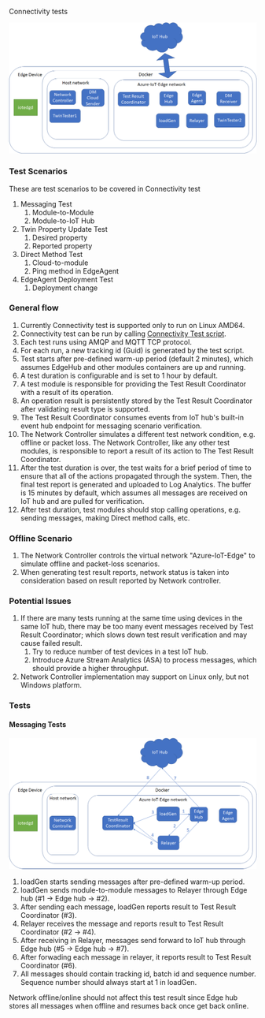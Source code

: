  Connectivity tests

![Connectivity Test Diagram](./images/ConnectivityTestDiagram.png)

### Test Scenarios
These are test scenarios to be covered in Connectivity test

1. Messaging Test
   1. Module-to-Module
   2. Module-to-IoT Hub
2. Twin Property Update Test
   1. Desired property
   2. Reported property
3. Direct Method Test
   1. Cloud-to-module
   2. Ping method in EdgeAgent
4. EdgeAgent Deployment Test
   1. Deployment change

### General flow
1. Currently Connectivity test is supported only to run on Linux AMD64.
2. Connectivity test can be run by calling [Connectivity Test script](https://github.com/Azure/iotedge/blob/master/test/connectivity/scripts/connectivityTest.sh).
3. Each test runs using AMQP and MQTT TCP protocol.
4. For each run, a new tracking id (Guid) is generated by the test script.
5. Test starts after pre-defined warm-up period (default 2 minutes), which assumes EdgeHub and other modules containers are up and running.
6. A test duration is configurable and is set to 1 hour by default.
7. A test module is responsible for providing the Test Result Coordinator with a result of its operation.
8. An operation result is persistently stored by the Test Result Coordinator after validating result type is supported.
9. The Test Result Coordinator consumes events from IoT hub's built-in event hub endpoint for messaging scenario verification.
10. The Network Controller simulates a different test network condition, e.g. offline or packet loss. The Network Controller, like any other test modules, is responsible to report a result of its action to The Test Result Coordinator.
11. After the test duration is over, the test waits for a brief period of time to ensure that all of the actions propagated through the system. Then, the final test report is generated and uploaded to Log Analytics. The buffer is 15 minutes by default, which assumes all messages are received on IoT hub and are pulled for verification.
12. After test duration, test modules should stop calling operations, e.g. sending messages, making Direct method calls, etc.

### Offline Scenario
1. The Network Controller controls the virtual network "Azure-IoT-Edge" to simulate offline and packet-loss scenarios.
2. When generating test result reports, network status is taken into consideration based on result reported by Network controller.

### Potential Issues
1. If there are many tests running at the same time using devices in the same IoT hub, there may be too many event messages received by Test Result Coordinator; which slows down test result verification and may cause failed result.
   1. Try to reduce number of test devices in a test IoT hub.
   2. Introduce Azure Stream Analytics (ASA) to process messages, which should provide a higher throughput.
2. Network Controller implementation may support on Linux only, but not Windows platform.

### Tests

#### Messaging Tests

![Connectivity Test Diagram](./images/ConnectivityTest_Messaging.png)

1. loadGen starts sending messages after pre-defined warm-up period.
2. loadGen sends module-to-module messages to Relayer through Edge hub (#1 -> Edge hub -> #2).
3. After sending each message, loadGen reports result to Test Result Coordinator (#3).
4. Relayer receives the message and reports result to Test Result Coordinator (#2 -> #4).
5. After receiving in Relayer, messages send forward to IoT hub through Edge hub (#5 -> Edge hub -> #7).
6. After forwading each message in relayer, it reports result to Test Result Coordinator (#6).
7. All messages should contain tracking id, batch id and sequence number.  Sequence number should always start at 1 in loadGen.

Network offline/online should not affect this test result since Edge hub stores all messages when offline and resumes back once get back online.